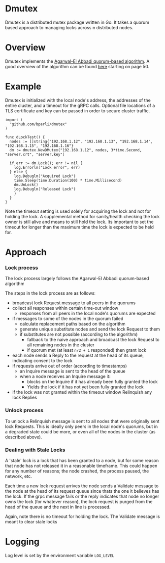 # Dmutex

Dmutex is a distributed mutex package written in Go.  It takes a quorum based approach to managing locks across n distributed nodes.

Overview
===============
Dmutex implements the [Agarwal-El Abbadi quorum-based algorithm](https://users.soe.ucsc.edu/~scott/courses/Fall11/221/Papers/Sync/agrawal-tocs91.pdf).  A good overview of the algorithm can be found [here](https://www.cs.uic.edu/~ajayk/Chapter9.pdf) starting on page 50.

Example
===============
Dmutex is initialized with the local node's address, the addresses of the entire cluster, and a timeout for the gRPC calls.  Optional file locations of a TLS certificate and key can be passed in order to secure cluster traffic.
```
import (
  "github.com/bparli/dmutex"
)

func dLockTest() {
  nodes := []string{"192.168.1.12", "192.168.1.13", "192.168.1.14", "192.168.1.15", "192.168.1.16"}
  dm := dmutex.NewDMutex("192.168.1.12", nodes, 3*time.Second, "server.crt", "server.key")

  if err := dm.Lock(); err != nil {
    log.Errorln("Lock error", err)
  } else {
    log.Debugln("Acquired Lock")
    time.Sleep(time.Duration(100) * time.Millisecond)
    dm.UnLock()
    log.Debugln("Released Lock")
    }
  }
}
```

Note the timeout setting is used solely for acquiring the lock and not for holding the lock.  A supplemental method for sanity/health checking the lock owner is still alive and means to still hold the lock.  Its important to set the timeout for longer than the maximum time the lock is expected to be held for.

Approach
===============

### Lock process
The lock process largely follows the Agarwal-El Abbadi quorum-based algorithm

The steps in the lock process are as follows:
- broadcast lock Request message to all peers in the quorums
- collect all responses within certain time-out window
  - responses from all peers in the local node's quorums are expected
- if messages to some of the nodes in the quorum failed
  - calculate replacement paths based on the algorithm
  - generate unique substitute nodes and send the lock Request to them
  - if substitutes are not possible (according to the algorithm)
    - fallback to the naive approach and broadcast the lock Request to all remaining nodes in the cluster
    - if quorum met (at least `n/2 + 1` responded) then grant lock
- each node sends a Reply to the request at the head of its queue, indicating consent to the lock
- if requests arrive out of order (according to timestamps)
  - an Inquire message is sent to the head of the queue
  - when a node receives an Inquire message it:
    - blocks on the Inquire if it has already been fully granted the lock
    - Yields the lock if it has not yet been fully granted the lock
- if the lock was not granted within the timeout window Relinquish any lock Replies


### Unlock process

To unlock a Relinquish message is sent to all nodes that were originally sent lock Requests.
This is ideally only peers in the local node's quorums, but in a degraded state could be more, or even all of the nodes in the cluster (as described above).

### Dealing with Stale Locks

A 'stale' lock is a lock that has been granted to a node, but for some reason that node has not released it in a reasonable timeframe.  This could happen for any number of reasons; the node crashed, the process paused, the network, etc.

Each time a new lock request arrives the node sends a Validate message to the node at the head of its request queue since thats the one it believes has the lock.  If the grpc message fails or the reply indicates that node no longer owns the lock (for whatever reason), the lock request is purged from the head of the queue and the next in line is processed.

Again, note there is no timeout for holding the lock.  The Validate message is meant to clear stale locks

Logging
=============
Log level is set by the environment variable `LOG_LEVEL`
